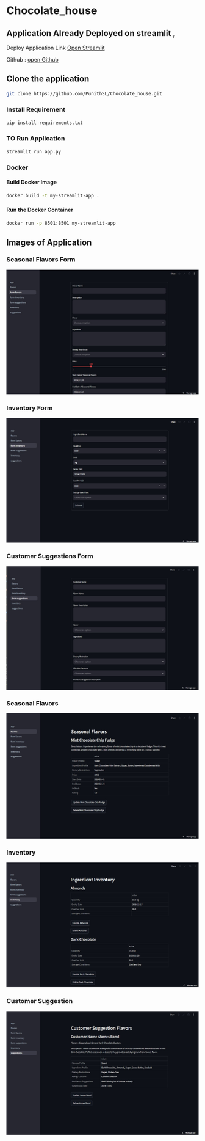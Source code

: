 # Chocolate_house

## Application Already Deployed on streamlit ,

Deploy Application Link [Open Streamlit](https://chocolate-house-punithsl.streamlit.app/)

Github : [open Github](https://github.com/PunithSL/Chocolate_house)

## Clone the application

```bash
git clone https://github.com/PunithSL/Chocolate_house.git
```

### Install Requirement

```bash
pip install requirements.txt
```

### TO Run Application

```bash
streamlit run app.py
```

### Docker

#### Build Docker Image

```bash
docker build -t my-streamlit-app .
```

#### Run the Docker Container

```bash
docker run -p 8501:8501 my-streamlit-app
```

## Images of Application

### Seasonal Flavors Form

![flavors](image/form_flavor.jpg)

### Inventory Form

![inventory](image/form_inventory.jpg)

### Customer Suggestions Form

![customers_suggestions](image/form_suggestions.jpg)

### Seasonal Flavors

![flavors](image/flavor.jpg)

### Inventory

![Inventory](image/inventory.jpg)

### Customer Suggestion

![Suggestion](image/suggestion.jpg)
